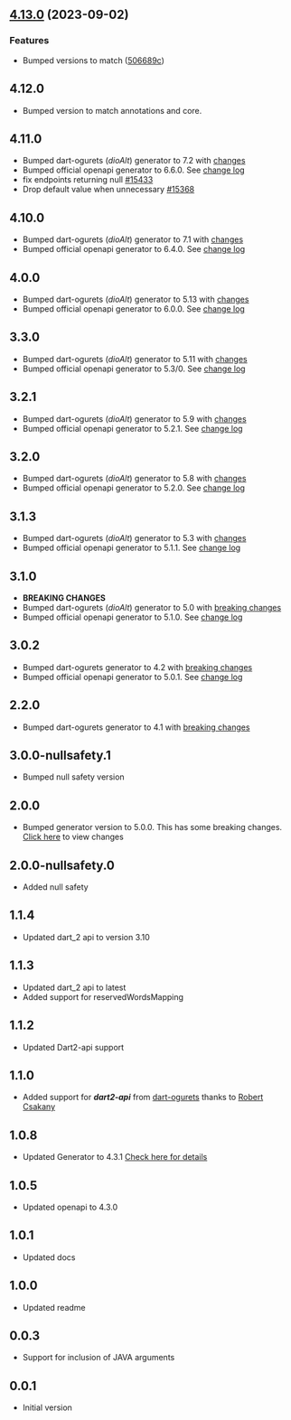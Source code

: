 ## [4.13.0](https://github.com/gibahjoe/openapi-generator-dart/compare/4.12.0...v4.13.0) (2023-09-02)


### Features

* Bumped versions to match ([506689c](https://github.com/gibahjoe/openapi-generator-dart/commit/506689c960491962c56cbb4418fc86dafc1a4c2e))

## 4.12.0

- Bumped version to match annotations and core.

## 4.11.0

- Bumped dart-ogurets (_dioAlt_) generator to 7.2
  with [changes](https://github.com/dart-ogurets/dart-openapi-maven#changelog)
- Bumped official openapi generator to 6.6.0.
  See [change log](https://github.com/OpenAPITools/openapi-generator/releases/tag/v6.6.0)
- fix endpoints returning null [#15433](https://github.com/OpenAPITools/openapi-generator/pull/15433)
- Drop default value when unnecessary [#15368](https://github.com/OpenAPITools/openapi-generator/pull/15368)

## 4.10.0

- Bumped dart-ogurets (_dioAlt_) generator to 7.1
  with [changes](https://github.com/dart-ogurets/dart-openapi-maven#changelog)
- Bumped official openapi generator to 6.4.0.
  See [change log](https://github.com/OpenAPITools/openapi-generator/releases/tag/v6.4.0)

## 4.0.0

- Bumped dart-ogurets (_dioAlt_) generator to 5.13
  with [changes](https://github.com/dart-ogurets/dart-openapi-maven#changelog)
- Bumped official openapi generator to 6.0.0.
  See [change log](https://github.com/OpenAPITools/openapi-generator/releases/tag/v6.0.0)

## 3.3.0

- Bumped dart-ogurets (_dioAlt_) generator to 5.11
  with [changes](https://github.com/dart-ogurets/dart-openapi-maven#changelog)
- Bumped official openapi generator to 5.3/0.
  See [change log](https://github.com/OpenAPITools/openapi-generator/releases/tag/v5.3.0)

## 3.2.1

- Bumped dart-ogurets (_dioAlt_) generator to 5.9
  with [changes](https://github.com/dart-ogurets/dart-openapi-maven#changelog)
- Bumped official openapi generator to 5.2.1.
  See [change log](https://github.com/OpenAPITools/openapi-generator/releases/tag/v5.2.1)

## 3.2.0

- Bumped dart-ogurets (_dioAlt_) generator to 5.8
  with [changes](https://github.com/dart-ogurets/dart-openapi-maven#changelog)
- Bumped official openapi generator to 5.2.0.
  See [change log](https://github.com/OpenAPITools/openapi-generator/releases/tag/v5.2.0)

## 3.1.3
- Bumped dart-ogurets (_dioAlt_) generator to 5.3 with [changes](https://github.com/dart-ogurets/dart-openapi-maven#changelog)
- Bumped official openapi generator to 5.1.1. See [change log](https://github.com/OpenAPITools/openapi-generator/releases/tag/v5.1.1)

## 3.1.0
- **BREAKING CHANGES**
- Bumped dart-ogurets (_dioAlt_) generator to 5.0 with [breaking changes](https://github.com/dart-ogurets/dart-openapi-maven#changelog)
- Bumped official openapi generator to 5.1.0. See [change log](https://github.com/OpenAPITools/openapi-generator/releases/tag/v5.1.0)

## 3.0.2
- Bumped dart-ogurets generator to 4.2 with [breaking changes](https://github.com/dart-ogurets/dart-openapi-maven#changelog)
- Bumped official openapi generator to 5.0.1. See [change log](https://github.com/OpenAPITools/openapi-generator/releases/tag/v5.0.1)

## 2.2.0

- Bumped dart-ogurets generator to 4.1 with [breaking changes](https://github.com/dart-ogurets/dart-openapi-maven#changelog)

## 3.0.0-nullsafety.1

- Bumped null safety version

## 2.0.0

- Bumped generator version to 5.0.0. This has some breaking changes. [Click here](https://github.com/OpenAPITools/openapi-generator/releases/tag/v5.0.0) to view changes

## 2.0.0-nullsafety.0

- Added null safety

## 1.1.4

- Updated dart_2 api to version 3.10

## 1.1.3

- Updated dart_2 api to latest
- Added support for reservedWordsMapping

## 1.1.2

- Updated Dart2-api support

## 1.1.0

- Added support for **_dart2-api_** from [dart-ogurets](https://github.com/dart-ogurets/dart-openapi-maven) 
thanks to [Robert Csakany](https://github.com/robertcsakany)

## 1.0.8

- Updated Generator to 4.3.1 [Check here for details](https://github.com/OpenAPITools/openapi-generator)

## 1.0.5

- Updated openapi to 4.3.0

## 1.0.1

- Updated docs

## 1.0.0

- Updated readme

## 0.0.3

- Support for inclusion of JAVA arguments

## 0.0.1

- Initial version

